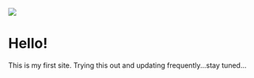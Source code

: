 ![](https://res.cloudinary.com/dlo6pjmqi/image/upload/v1684982299/animation_500_li2ix0se_ppro16.gif)
# Hello!
This is my first site. Trying this out and updating frequently...stay tuned...
